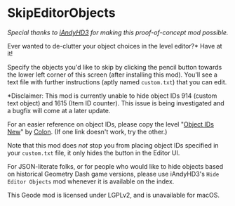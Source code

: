 # SkipEditorObjects

*Special thanks to [iAndyHD3](user:1688850) for making this proof-of-concept mod possible.*

Ever wanted to de-clutter your object choices in the level editor?\* Have at it!

Specify the objects you'd like to skip by clicking the pencil button towards the lower left corner of this screen (after installing this mod). You'll see a text file with further instructions (aptly named `custom.txt`) that you can edit.

\*Disclaimer: This mod is currently unable to hide object IDs 914 (custom text object) and 1615 (Item ID counter). This issue is being investigated and a bugfix will come at a later update.

For an easier reference on object IDs, please copy the level "[Object IDs New](level:99784974)" by [Colon](user:106255). (If one link doesn't work, try the other.)

Note that this mod does *not* stop you from placing object IDs specified in your `custom.txt` file, it only hides the button in the Editor UI.

For JSON-literate folks, or for people who would like to hide objects based on historical Geometry Dash game versions, please use iAndyHD3's `Hide Editor Objects` mod whenever it is available on the index.

This Geode mod is licensed under LGPLv2, and is unavailable for macOS.